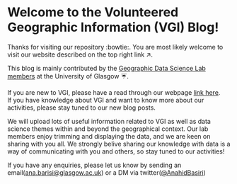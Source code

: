 # Welcome to the Volunteered Geographic Information (VGI) Blog!

Thanks for visiting our repository :bowtie:. You are most likely welcome to visit our website described on the top right link :arrow_upper_right:.

This blog is mainly contributed by the [Geographic Data Science Lab members](https://vgi.rbind.io/people/) at the University of Glasgow :umbrella:.

If you are new to VGI, please have a read through our webpage [link here](https://vgi.rbind.io/). <br>
If you have knowledge about VGI and want to know more about our activities, please stay tuned to our new blog posts. 

We will upload lots of useful information related to VGI as well as data science themes within and beyond the geographical context. Our lab members enjoy trimming and displaying the data, and we are keen on sharing with you all. We strongly belive sharing our knowledge with data is a way of communicating with you and others, so stay tuned to our activities!

If you have any enquiries, please let us know by sending an email(ana.barisi@glasgow.ac.uk) or a DM via twitter([@AnahidBasiri](https://twitter.com/AnahidBasiri))
